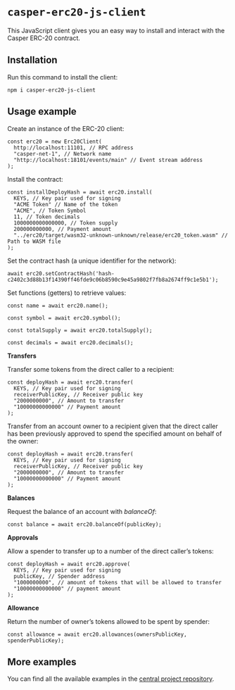# `casper-erc20-js-client`

This JavaScript client gives you an easy way to install and interact with the Casper ERC-20 contract.

## Installation

Run this command to install the client:

```
npm i casper-erc20-js-client
```

## Usage example

Create an instance of the ERC-20 client:

```
const erc20 = new Erc20Client(
  http://localhost:11101, // RPC address
  "casper-net-1", // Network name
  "http://localhost:18101/events/main" // Event stream address
);
```

Install the contract:

```
const installDeployHash = await erc20.install(
  KEYS, // Key pair used for signing 
  "ACME Token" // Name of the token
  "ACME", // Token Symbol
  11, // Token decimals
  1000000000000000, // Token supply
  200000000000, // Payment amount
  "../erc20/target/wasm32-unknown-unknown/release/erc20_token.wasm" // Path to WASM file
);
```

Set the contract hash (a unique identifier for the network):

```
await erc20.setContractHash('hash-c2402c3d88b13f14390ff46fde9c06b8590c9e45a9802f7fb8a2674ff9c1e5b1');
```

Set functions (getters) to retrieve values:

```
const name = await erc20.name();

const symbol = await erc20.symbol();

const totalSupply = await erc20.totalSupply();

const decimals = await erc20.decimals();
```

**Transfers**

Transfer some tokens from the direct caller to a recipient:

```
const deployHash = await erc20.transfer(
  KEYS, // Key pair used for signing
  receiverPublicKey, // Receiver public key
  "2000000000", // Amount to transfer
  "10000000000000" // Payment amount
);
```

Transfer from an account owner to a recipient given that the direct caller has been previously approved to spend the specified amount on behalf of the owner:

```
const deployHash = await erc20.transfer(
  KEYS, // Key pair used for signing
  receiverPublicKey, // Receiver public key
  "2000000000", // Amount to transfer
  "10000000000000" // Payment amount
);
```

**Balances**

Request the balance of an account with *balanceOf*:

```
const balance = await erc20.balanceOf(publicKey);
```

**Approvals**

Allow a spender to transfer up to a number of the direct caller’s tokens:

```
const deployHash = await erc20.approve(
  KEYS, // Key pair used for signing
  publicKey, // Spender address
  "1000000000", // amount of tokens that will be allowed to transfer
  "10000000000000" // payment amount
);
```

**Allowance**

Return the number of owner’s tokens allowed to be spent by spender:

```
const allowance = await erc20.allowances(ownersPublicKey, spenderPublicKey);
```

## More examples

You can find all the available examples in the [central project repository](https://github.com/casper-network/casper-contracts-js-clients).
